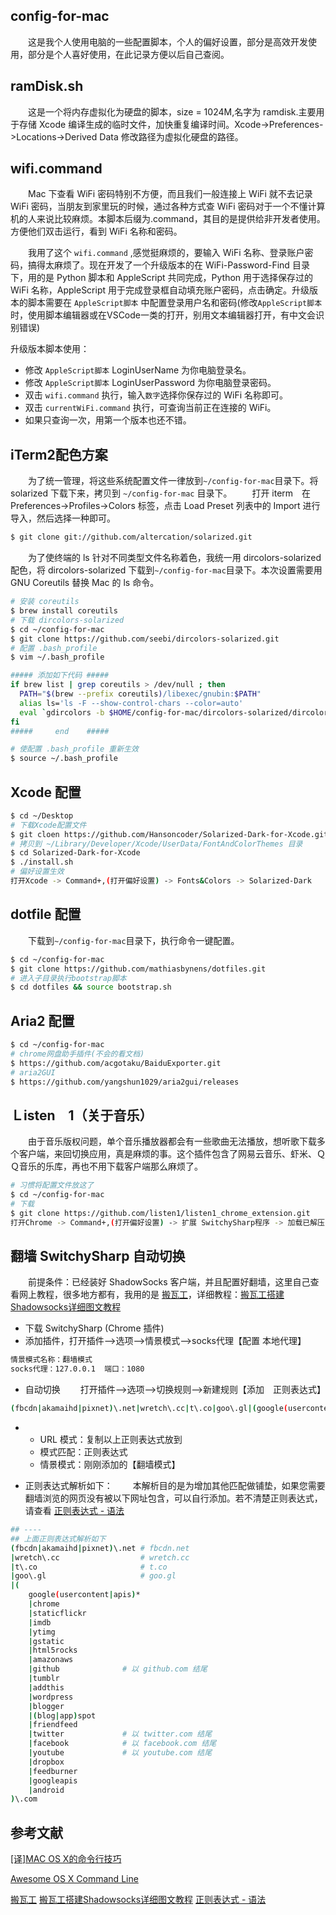 ## config-for-mac

　　这是我个人使用电脑的一些配置脚本，个人的偏好设置，部分是高效开发使用，部分是个人喜好使用，在此记录方便以后自己查阅。

## ramDisk.sh

　　这是一个将内存虚拟化为硬盘的脚本，size = 1024M,名字为 ramdisk.主要用于存储 Xcode 编译生成的临时文件，加快重复编译时间。Xcode->Preferences->Locations->Derived Data 修改路径为虚拟化硬盘的路径。
  
## wifi.command

　　Mac 下查看 WiFi 密码特别不方便，而且我们一般连接上 WiFi 就不去记录 WiFi 密码，当朋友到家里玩的时候，通过各种方式查 WiFi 密码对于一个不懂计算机的人来说比较麻烦。本脚本后缀为.command，其目的是提供给非开发者使用。方便他们双击运行，看到 WiFi 名称和密码。

　　我用了这个 `wifi.command` ,感觉挺麻烦的，要输入 WiFi 名称、登录账户密码，搞得太麻烦了。现在开发了一个升级版本的在 WiFi-Password-Find 目录下，用的是 Python 脚本和 AppleScript 共同完成，Python 用于选择保存过的 WiFi 名称，AppleScript 用于完成登录框自动填充账户密码，点击确定。升级版本的脚本需要在 `AppleScript脚本` 中配置登录用户名和密码(修改`AppleScript脚本` 时，使用脚本编辑器或在VSCode一类的打开，别用文本编辑器打开，有中文会识别错误)

升级版本脚本使用：
- 修改 `AppleScript脚本` LoginUserName 为你电脑登录名。
- 修改 `AppleScript脚本` LoginUserPassword 为你电脑登录密码。
- 双击 `wifi.command` 执行，输入`数字`选择你保存过的 WiFi 名称即可。
- 双击 `currentWiFi.command` 执行，可查询当前正在连接的 WiFi。
- 如果只查询一次，用第一个版本也还不错。


## iTerm2配色方案

　　为了统一管理，将这些系统配置文件一律放到`~/config-for-mac`目录下。将 solarized 下载下来，拷贝到 `~/config-for-mac` 目录下。
　　打开 iterm　在 Preferences->Profiles->Colors 标签，点击 Load Preset 列表中的 Import 进行导入，然后选择一种即可。
```bash
$ git clone git://github.com/altercation/solarized.git
```

　　为了使终端的 ls 针对不同类型文件名称着色，我统一用 dircolors-solarized 配色，将 dircolors-solarized 下载到`~/config-for-mac`目录下。本次设置需要用 GNU Coreutils 替换 Mac 的 ls 命令。
```bash
# 安装 coreutils
$ brew install coreutils
# 下载 dircolors-solarized
$ cd ~/config-for-mac
$ git clone https://github.com/seebi/dircolors-solarized.git
# 配置 .bash_profile
$ vim ~/.bash_profile

##### 添加如下代码 #####
if brew list | grep coreutils > /dev/null ; then
  PATH="$(brew --prefix coreutils)/libexec/gnubin:$PATH"
  alias ls='ls -F --show-control-chars --color=auto'
  eval `gdircolors -b $HOME/config-for-mac/dircolors-solarized/dircolors.ansi-dark`
fi
#####     end    #####

# 使配置 .bash_profile 重新生效
$ source ~/.bash_profile
```
## Xcode 配置

```bash
$ cd ~/Desktop
# 下载Xcode配置文件
$ git cloen https://github.com/Hansoncoder/Solarized-Dark-for-Xcode.git
# 拷贝到 ~/Library/Developer/Xcode/UserData/FontAndColorThemes 目录
$ cd Solarized-Dark-for-Xcode
$ ./install.sh
# 偏好设置生效
打开Xcode -> Command+,(打开偏好设置) -> Fonts&Colors -> Solarized-Dark
```

## dotfile 配置

　　下载到`~/config-for-mac`目录下，执行命令一键配置。
```bash
$ cd ~/config-for-mac
$ git clone https://github.com/mathiasbynens/dotfiles.git
# 进入子目录执行bootstrap脚本
$ cd dotfiles && source bootstrap.sh
```

## Aria2 配置

```bash
$ cd ~/config-for-mac
# chrome网盘助手插件(不会的看文档)
$ https://github.com/acgotaku/BaiduExporter.git
# aria2GUI
$ https://github.com/yangshun1029/aria2gui/releases
```

## Ｌisten　1（关于音乐）

　　由于音乐版权问题，单个音乐播放器都会有一些歌曲无法播放，想听歌下载多个客户端，来回切换应用，真是麻烦的事。这个插件包含了网易云音乐、虾米、ＱＱ音乐的乐库，再也不用下载客户端那么麻烦了。

```bash
# 习惯将配置文件放这了
$ cd ~/config-for-mac
# 下载
$ git clone https://github.com/listen1/listen1_chrome_extension.git
打开Chrome -> Command+,(打开偏好设置) -> 扩展 SwitchySharp程序 -> 加载已解压的扩展程序(需要勾选 开发者模式)-> 选择刚刚下载的文件夹
```

## 翻墙 SwitchySharp 自动切换

　　前提条件：已经装好 ShadowSocks 客户端，并且配置好翻墙，这里自己查看网上教程，很多地方都有，我用的是 [搬瓦工][1]，详细教程：[搬瓦工搭建Shadowsocks详细图文教程][2]

- 下载 SwitchySharp (Chrome 插件)
- 添加插件，打开插件-->选项-->情景模式-->socks代理【配置 本地代理】
```bash
情景模式名称：翻墙模式
socks代理：127.0.0.1  端口：1080
```

- 自动切换
　　打开插件-->选项-->切换规则-->新建规则【添加　正则表达式】
```bash
(fbcdn|akamaihd|pixnet)\.net|wretch\.cc|t\.co|goo\.gl|(google(usercontent|apis)*|chrome|staticflickr|imdb|ytimg|gstatic|html5rocks|amazonaws|github|tumblr|addthis|wordpress|blogger|(blog|app)spot|friendfeed|twitter|facebook|youtube|dropbox|feedburner|googleapis|android)\.com
```

- 
  + URL 模式：复制以上正则表达式放到 
  + 模式匹配：正则表达式
  + 情景模式：刚刚添加的【翻墙模式】

- 正则表达式解析如下：
　　本解析目的是为增加其他匹配做铺垫，如果您需要翻墙浏览的网页没有被以下网址包含，可以自行添加。若不清楚正则表达式，请查看 [正则表达式 - 语法][3]
```bash
## ----
## 上面正则表达式解析如下
(fbcdn|akamaihd|pixnet)\.net # fbcdn.net
|wretch\.cc                  # wretch.cc
|t\.co                       # t.co
|goo\.gl                     # goo.gl
|(
    google(usercontent|apis)*
    |chrome
    |staticflickr
    |imdb
    |ytimg
    |gstatic
    |html5rocks
    |amazonaws
    |github              # 以 github.com 结尾
    |tumblr
    |addthis
    |wordpress
    |blogger
    |(blog|app)spot
    |friendfeed
    |twitter             # 以 twitter.com 结尾
    |facebook            # 以 facebook.com 结尾
    |youtube             # 以 youtube.com 结尾
    |dropbox
    |feedburner
    |googleapis
    |android
)\.com
```


## 参考文献

[[译]MAC OS X的命令行技巧](https://crazyof.me/blog/archives/2634.html)

[Awesome OS X Command Line](https://github.com/herrbischoff/awesome-osx-command-line)

[搬瓦工][1]
[搬瓦工搭建Shadowsocks详细图文教程][2]
[正则表达式 - 语法][3]

[1]:(https://bandwagonhost.com/aff.php?aff=7549)
[2]:(https://b.lhuac.com/post/2/)
[3]:(http://www.runoob.com/regexp/regexp-syntax.html)
